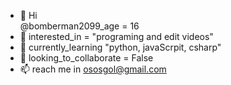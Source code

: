 - 👋 Hi  
@bomberman2099_age = 16 
- 👀 interested_in =  "programing and edit videos" 
- 🌱 currently_learning "python, javaScrpit, csharp"
- 💞️ looking_to_collaborate =  False
- 📫 reach me in ososgol@gmail.com

<!---
bomberman2099/bomberman2099 is a ✨ special ✨ repository because its `README.md` (this file) appears on your GitHub profile.
You can click the Preview link to take a look at your changes.
--->
